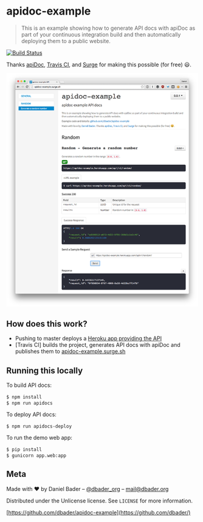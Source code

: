 # apidoc-example

> This is an example showing how to generate API docs with apiDoc as part
of your continuous integration build and then automatically deploying
them to a public website.

[![Build Status][travis-image]][travis-url]

Thanks [apiDoc](http://apidocjs.com/), [Travis CI](https://travis-ci.org/), and [Surge](https://surge.sh) for making this possible (for free) :smiley:.

![Example Screenshot](screenshot.png "")

## How does this work?

* Pushing to master deploys a [Heroku app providing the API](https://apidoc-example.herokuapp.com/api/v1/random/)
* [Travis CI] builds the project, generates API docs with apiDoc and publishes them to [apidoc-example.surge.sh](http://apidoc-example.surge.sh/)

## Running this locally

To build API docs:

```
$ npm install
$ npm run apidocs
```

To deploy API docs:

```
$ npm run apidocs-deploy
```

To run the demo web app:

```
$ pip install
$ gunicorn app.web:app
```

## Meta

Made with :heart: by Daniel Bader – [@dbader_org](https://twitter.com/dbader_org) – mail@dbader.org

Distributed under the Unlicense license. See ``LICENSE`` for more information.

[https://github.com/dbader/apidoc-example](https://github.com/dbader/)

[travis-image]: https://img.shields.io/travis/dbader/apidoc-example/master.svg?style=flat-square
[travis-url]: https://travis-ci.org/dbader/apidoc-example
